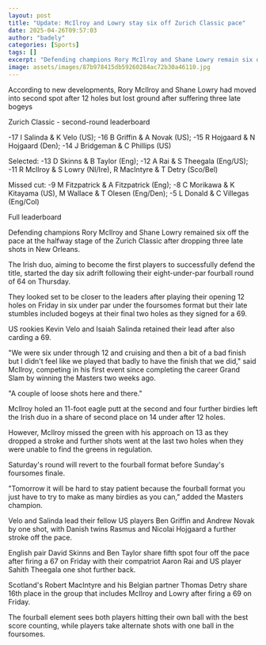 ```yaml
---
layout: post
title: "Update: McIlroy and Lowry stay six off Zurich Classic pace"
date: 2025-04-26T09:57:03
author: "badely"
categories: [Sports]
tags: []
excerpt: "Defending champions Rory McIlroy and Shane Lowry remain six off the pace at the Zurich Classic after dropping three late shots on day two."
image: assets/images/87b978415db59260284ac72b30a46110.jpg
---
```


According to new developments, Rory McIlroy and Shane Lowry had moved into second spot after 12 holes but lost ground after suffering three late bogeys

Zurich Classic - second-round leaderboard

-17 I Salinda & K Velo (US); -16 B Griffin & A Novak (US); -15 R Hojgaard & N Hojgaard (Den); -14 J Bridgeman & C Phillips (US)

Selected: -13 D Skinns & B Taylor (Eng); -12 A Rai & S Theegala (Eng/US); -11 R McIlroy & S Lowry (NI/Ire), R MacIntyre & T Detry (Sco/Bel)

Missed cut: -9 M Fitzpatrick & A Fitzpatrick (Eng); -8 C Morikawa & K Kitayama (US), M Wallace & T Olesen (Eng/Den); -5 L Donald & C Villegas (Eng/Col)

Full leaderboard

Defending champions Rory McIlroy and Shane Lowry remained six off the pace at the halfway stage of the Zurich Classic after dropping three late shots in New Orleans.

The Irish duo, aiming to become the first players to successfully defend the title, started the day six adrift following their eight-under-par fourball round of 64 on Thursday.

They looked set to be closer to the leaders after playing their opening 12 holes on Friday in six under par under the foursomes format but their late stumbles included bogeys at their final two holes as they signed for a 69.

US rookies Kevin Velo and Isaiah Salinda retained their lead after also carding a 69.

"We were six under through 12 and cruising and then a bit of a bad finish but I didn't feel like we played that badly to have the finish that we did," said McIlroy, competing in his first event since completing the career Grand Slam by winning the Masters two weeks ago.

"A couple of loose shots here and there."

McIlroy holed an 11-foot eagle putt at the second and four further birdies left the Irish duo in a share of second place on 14 under after 12 holes.

However, McIlroy missed the green with his approach  on 13 as they dropped a stroke and further shots went at the last two holes when they were unable to find the greens in regulation.

Saturday's round will revert to the fourball format before Sunday's foursomes finale.

"Tomorrow it will be hard to stay patient because the fourball format you just have to try to make as many birdies as you can," added the Masters champion.

Velo and Salinda lead their fellow US players Ben Griffin and Andrew Novak by one shot, with Danish twins Rasmus and Nicolai Hojgaard a further stroke off the pace.

English pair David Skinns and Ben Taylor share fifth spot four off the pace after firing a 67 on Friday with their compatriot Aaron Rai and US player Sahith Theegala one shot further back.

Scotland's Robert MacIntyre and his Belgian partner Thomas Detry share 16th place in the group that includes McIlroy and Lowry after firing a 69 on Friday.

The fourball element sees both players hitting their own ball with the best score counting, while players take alternate shots with one ball in the foursomes.

